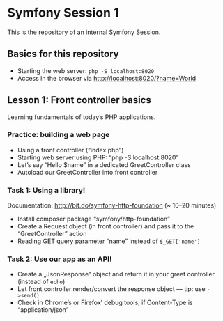 Symfony Session 1
=================

This is the repository of an internal Symfony Session.

Basics for this repository
--------------------------

* Starting the web server: `php -S localhost:8020`
* Access in the browser via [http://localhost:8020/?name=World](http://localhost:8020/?name=World)

Lesson 1: Front controller basics
---------------------------------

Learning fundamentals of today’s PHP applications.

### Practice: building a web page

* Using a front controller (“index.php”)
* Starting web server using PHP:
  “php -S localhost:8020”
* Let’s say “Hello $name” in a dedicated GreetController class
* Autoload our GreetController into front controller

### Task 1: Using a library!

Documentation: http://bit.do/symfony-http-foundation (~ 10–20 minutes)

* Install composer package “symfony/http-foundation”
* Create a Request object (in front controller) and pass it to the “GreetController” action
* Reading GET query parameter “name” instead of `$_GET['name']`

### Task 2: Use our app as an API!

* Create a „JsonResponse“ object and return it in your greet controller (instead of `echo`)
* Let front controller render/convert the response object — tip: use `->send()`
* Check in Chrome’s or Firefox’ debug tools, if Content-Type is “application/json”
